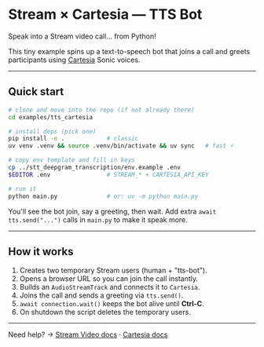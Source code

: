 # Stream × Cartesia — TTS Bot

Speak into a Stream video call… from Python!

This tiny example spins up a text-to-speech bot that joins a call and greets participants using [Cartesia](https://github.com/cartesia-ai/cartesia-python) Sonic voices.

---

## Quick start

```bash
# clone and move into the repo (if not already there)
cd examples/tts_cartesia

# install deps (pick one)
pip install -e .            # classic
uv venv .venv && source .venv/bin/activate && uv sync   # fast ⚡️

# copy env template and fill in keys
cp ../stt_deepgram_transcription/env.example .env
$EDITOR .env                # STREAM_* + CARTESIA_API_KEY

# run it
python main.py              # or: uv -m python main.py
```

You'll see the bot join, say a greeting, then wait. Add extra `await tts.send("...")` calls in `main.py` to make it speak more.

---

## How it works

1. Creates two temporary Stream users (human + "tts-bot").
2. Opens a browser URL so you can join the call instantly.
3. Builds an `AudioStreamTrack` and connects it to `Cartesia`.
4. Joins the call and sends a greeting via `tts.send()`.
5. `await connection.wait()` keeps the bot alive until **Ctrl-C**.
6. On shutdown the script deletes the temporary users.

---

Need help? → [Stream Video docs](https://getstream.io/video/docs/) · [Cartesia docs](https://docs.cartesia.ai)

